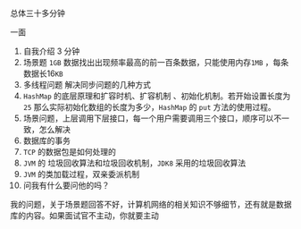 总体三十多分钟

一面

1. 自我介绍 3 分钟
2. 场景题 `1GB` 数据找出出现频率最高的前一百条数据，只能使用内存`1MB` ，每条数据长16`KB`
3. 多线程问题  解决同步问题的几种方式
4. `HashMap` 的底层原理和扩容时机、扩容机制 、初始化机制。若开始设置长度为 `25` 那么实际初始化数组的长度为多少，`HashMap` 的 `put` 方法的使用过程。
5. 场景问题，上层调用下层接口，每一个用户需要调用三个接口，顺序可以不一致，怎么解决
6. 数据库的事务
7. `TCP` 的数据包是如何处理的
8. `JVM` 的 垃圾回收算法和垃圾回收机制，`JDK8` 采用的垃圾回收算法
9. `JVM` 的类加载过程，双亲委派机制
10. 问我有什么要问他的吗？

我的问题，关于场景题回答不好，计算机网络的相关知识不够细节，还有就是数据库的内容。如果面试官不主动，你就要主动

